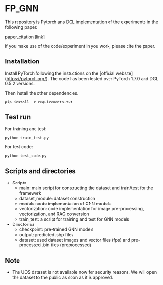 # FP_GNN
This repository is Pytorch ans DGL implementation of the experiments in the following paper:

paper_citation [link]



if you make use of the code/experiment in you work, please cite the paper.



## Installation

Install PyTorch following the instuctions on the [official website] (https://pytorch.org/). The code has been tested over PyTorch 1.7.0 and DGL 0.5.2 versions.

Then install the other dependencies.

```
pip install -r requirements.txt
```



## Test run

For training and test:

```python
python train_test.py
```

For test code:

```python
python test_code.py
```



## Scripts and directories

* Scripts
  * main: main script for constructing the dataset and train/test for the framework
  * dataset_module: dataset construction
  * models: code implementation of GNN models
  * vectorization: code implementation for image pre-processing, vectorization, and RAG conversion
  * train_test: a script for training and test for GNN models
* Directories
  * checkpoint: pre-trained GNN models
  * output: predicted .shp files
  * dataset: used dataset images and vector files (fps) and pre-processed .bin files (preprocessed) 



## Note

* The UOS dataset is not available now for security reasons. We will open the dataset to the public as soon as it is approved.
